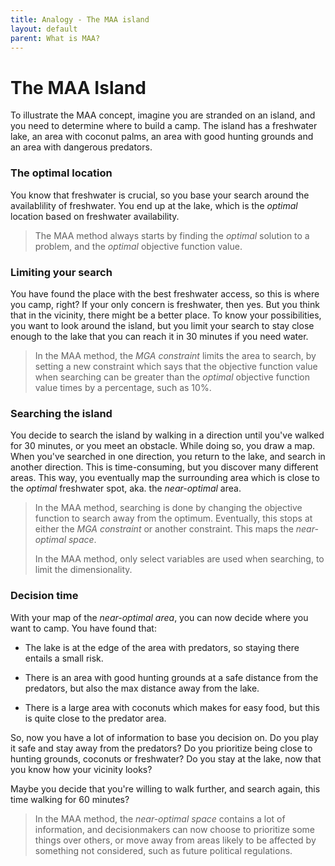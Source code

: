 ```yaml
---
title: Analogy - The MAA island
layout: default
parent: What is MAA?
---
```


# The MAA Island

To illustrate the MAA concept, imagine you are stranded on an island, and you need to determine where to build a camp. The island has a freshwater lake, an area with coconut palms, an area with good hunting grounds and an area with dangerous predators.

### The optimal location

You know that freshwater is crucial, so you base your search around the availablility of freshwater. You end up at the lake, which is the *optimal* location based on freshwater availability. 

> The MAA method always starts by finding the *optimal* solution to a problem, and the *optimal* objective function value.

### Limiting your search

You have found the place with the best freshwater access, so this is where you camp, right? If your only concern is freshwater, then yes. But you think that in the vicinity, there might be a better place. To know your possibilities, you want to look around the island, but you limit your search to stay close enough to the lake that you can reach it in 30 minutes if you need water.

> In the MAA method, the *MGA constraint* limits the area to search, by setting a new constraint which says that the objective function value when searching can be greater than the *optimal* objective function value times by a percentage, such as 10%.

### Searching the island

You decide to search the island by walking in a direction until you've walked for 30 minutes, or you meet an obstacle. While doing so, you draw a map. When you've searched in one direction, you return to the lake, and search in another direction. This is time-consuming, but you discover many different areas. This way, you eventually map the surrounding area which is close to the *optimal* freshwater spot, aka. the *near-optimal* area. 

> In the MAA method, searching is done by changing the objective function to search away from the optimum. Eventually, this stops at either the *MGA constraint* or another constraint. This maps the *near-optimal space*.
> 
> In the MAA method, only select variables are used when searching, to limit the dimensionality. 

### Decision time

With your map of the *near-optimal area*, you can now decide where you want to camp. You have found that:

* The lake is at the edge of the area with predators, so staying there entails a small risk. 

* There is an area with good hunting grounds at a safe distance from the predators, but also the max distance away from the lake. 

* There is a large area with coconuts which makes for easy food, but this is quite close to the predator area.

So, now you have a lot of information to base you decision on. Do you play it safe and stay away from the predators? Do you prioritize being close to hunting grounds, coconuts or freshwater? Do you stay at the lake, now that you know how your vicinity looks? 

Maybe you decide that you're willing to walk further, and search again, this time walking for 60 minutes?

> In the MAA method, the *near-optimal space* contains a lot of information, and decisionmakers can now choose to prioritize some things over others, or move away from areas likely to be affected by something not considered, such as future political regulations.
